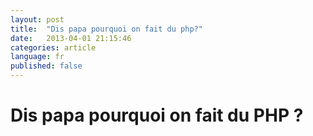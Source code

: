 ```yaml
---
layout: post
title:  "Dis papa pourquoi on fait du php?" 
date:   2013-04-01 21:15:46
categories: article
language: fr
published: false
---
```


# Dis papa pourquoi on fait du PHP ?